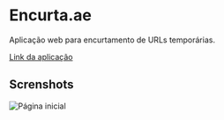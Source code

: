 # Encurta.ae

Aplicação web para encurtamento de URLs temporárias.

[Link da aplicação](https://encurtaae.onrender.com/)

## Screnshots

![Página inicial](https://i.imgur.com/AmQTwqq.png)
